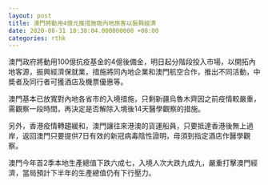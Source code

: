 ```yaml
---
layout: post
title: 澳門將動用4億元推措施吸內地旅客以振興經濟
date: 2020-08-31 18:38:04.000000000 +08:00
categories: rthk
---
```


澳門政府將動用100億抗疫基金的4億後備金，明日起分階段投入市場，以開拓內地客源，振興經濟保就業，措施將同內地企業和澳門航空合作，推出不同活動，中奬者及同行者可獲酒店及機票優惠等。

澳門基本已放寬對內地各省市的入境措施，只剩新疆烏魯木齊因之前疫情較嚴重，需觀察一段時間，再決定是否解除入境後14天醫學觀察的措施。

另外，香港疫情轉趨緩和，澳門讓往來港澳的貨運船員，只要抵達香港後無上過岸，返回澳門只要提供7日有效的新冠病毒陰性證明，毋須到指定酒店作醫學觀察。

澳門今年首2季本地生產總值下跌六成七，入境人次大跌九成九，嚴重打擊澳門經濟，當局預計下半年的生產總值仍有下行壓力。
